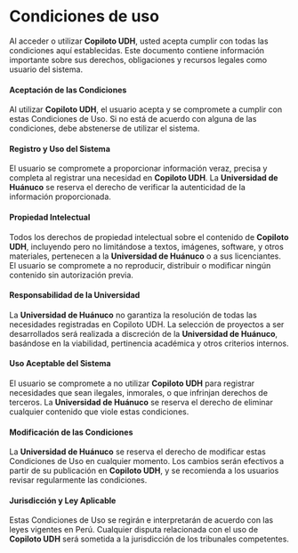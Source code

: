 # Condiciones de uso

Al acceder o utilizar **Copiloto UDH**, usted acepta cumplir con todas las condiciones aquí establecidas. Este documento contiene información importante sobre sus derechos, obligaciones y recursos legales como usuario del sistema.

#### Aceptación de las Condiciones
Al utilizar **Copiloto UDH**, el usuario acepta y se compromete a cumplir con estas Condiciones de Uso. Si no está de acuerdo con alguna de las condiciones, debe abstenerse de utilizar el sistema.

#### Registro y Uso del Sistema
El usuario se compromete a proporcionar información veraz, precisa y completa al registrar una necesidad en **Copiloto UDH**. La **Universidad de Huánuco** se reserva el derecho de verificar la autenticidad de la información proporcionada.

#### Propiedad Intelectual
Todos los derechos de propiedad intelectual sobre el contenido de **Copiloto UDH**, incluyendo pero no limitándose a textos, imágenes, software, y otros materiales, pertenecen a la **Universidad de Huánuco** o a sus licenciantes. El usuario se compromete a no reproducir, distribuir o modificar ningún contenido sin autorización previa.

#### Responsabilidad de la Universidad
La **Universidad de Huánuco** no garantiza la resolución de todas las necesidades registradas en Copiloto UDH. La selección de proyectos a ser desarrollados será realizada a discreción de la **Universidad de Huánuco**, basándose en la viabilidad, pertinencia académica y otros criterios internos.

#### Uso Aceptable del Sistema
El usuario se compromete a no utilizar **Copiloto UDH** para registrar necesidades que sean ilegales, inmorales, o que infrinjan derechos de terceros. La **Universidad de Huánuco** se reserva el derecho de eliminar cualquier contenido que viole estas condiciones.

#### Modificación de las Condiciones
La **Universidad de Huánuco** se reserva el derecho de modificar estas Condiciones de Uso en cualquier momento. Los cambios serán efectivos a partir de su publicación en **Copiloto UDH**, y se recomienda a los usuarios revisar regularmente las condiciones.

#### Jurisdicción y Ley Aplicable
Estas Condiciones de Uso se regirán e interpretarán de acuerdo con las leyes vigentes en Perú. Cualquier disputa relacionada con el uso de **Copiloto UDH** será sometida a la jurisdicción de los tribunales competentes.